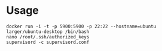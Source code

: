 # Usage

	docker run -i -t -p 5900:5900 -p 22:22 --hostname=ubuntu larger/ubuntu-desktop /bin/bash
	nano /root/.ssh/authorized_keys
	supervisord -c supervisord.conf
